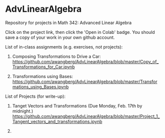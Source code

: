 # AdvLinearAlgebra
Repository for projects in Math 342: Advanced Linear Algebra

Click on the project link, then click the 'Open in Colab' badge.  You should save a copy of your work in your own github account.

List of in-class assignments (e.g. exercises, not projects):

1)  Composing Transformations to Drive a Car:
     https://github.com/awangberg/AdvLinearAlgebra/blob/master/Copy_of_Transformations_for_Car.ipynb

2)  Transformations using Bases:
     https://github.com/awangberg/AdvLinearAlgebra/blob/master/Transformations_using_Bases.ipynb


List of Projects (for write-up):

1) Tanget Vectors and Transformations  (Due Monday, Feb. 17th by midnight.)  https://github.com/awangberg/AdvLinearAlgebra/blob/master/Project_1_Tangent_vectors_and_transformations.ipynb

2)
